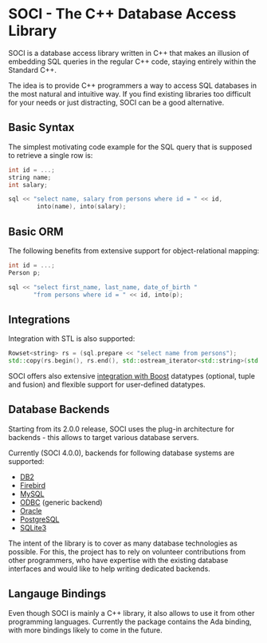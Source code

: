 # SOCI - The C++ Database Access Library

SOCI is a database access library written in C++ that makes an illusion of embedding
SQL queries in the regular C++ code, staying entirely within the Standard C++.

The idea is to provide C++ programmers a way to access SQL databases in the most natural and intuitive way.
If you find existing libraries too difficult for your needs or just distracting, SOCI can be a good alternative.

## Basic Syntax

The simplest motivating code example for the SQL query that is supposed to retrieve a single row is:

```cpp
int id = ...;
string name;
int salary;

sql << "select name, salary from persons where id = " << id,
        into(name), into(salary);
```

## Basic ORM

The following benefits from extensive support for object-relational mapping:

```cpp
int id = ...;
Person p;

sql << "select first_name, last_name, date_of_birth "
       "from persons where id = " << id, into(p);
```

## Integrations

Integration with STL is also supported:

```cpp
Rowset<string> rs = (sql.prepare << "select name from persons");
std::copy(rs.begin(), rs.end(), std::ostream_iterator<std::string>(std::cout, "\n"));
```

SOCI offers also extensive [integration with Boost](boost.md) datatypes (optional, tuple and fusion) and flexible support for user-defined datatypes.

## Database Backends

Starting from its 2.0.0 release, SOCI uses the plug-in architecture for
backends - this allows to target various database servers.

Currently (SOCI 4.0.0), backends for following database systems are supported:

* [DB2](backends/db2.md)
* [Firebird](backends/firebird.md)
* [MySQL](backends/mysql.md)
* [ODBC](backends/odbc.md) (generic backend)
* [Oracle](backends/oracle.md)
* [PostgreSQL](backends/postgresql.md)
* [SQLite3](backends/sqlite3.md)

The intent of the library is to cover as many database technologies as possible.
For this, the project has to rely on volunteer contributions from other programmers,
who have expertise with the existing database interfaces and would like to help
writing dedicated backends.

## Langauge Bindings

Even though SOCI is mainly a C++ library, it also allows to use it from other programming languages.
Currently the package contains the Ada binding, with more bindings likely to come in the future.
